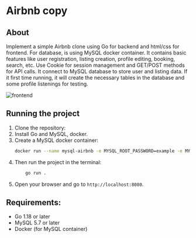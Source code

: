 # Airbnb copy

## About
Implement a simple Airbnb clone using Go for backend and html/css for frontend. For database, is using MySQL docker container.
It contains basic features like user registration, listing creation, profile editing, booking, search, etc.
Use Cookie for session management and GET/POST methods for API calls. It connect to MySQL database to store user and listing data.
If it first time running, it will create the necessary tables in the database and some profile listenings for testing.

![frontend](/images/frontend.png)

## Running the project
1. Clone the repository:
2. Install Go and MySQL, docker.
3. Create a MySQL docker container:
    ```bash
    docker run --name mysql-airbnb -e MYSQL_ROOT_PASSWORD=example -e MYSQL_DATABASE=mysql-airbnb  -p 3306:3306 -d mysql
    ```
4. Then run the project in the terminal:
    ```bash
        go run .
    ```
5. Open your browser and go to `http://localhost:8080`.


## Requirements:
- Go 1.18 or later
- MySQL 5.7 or later
- Docker (for MySQL container)
